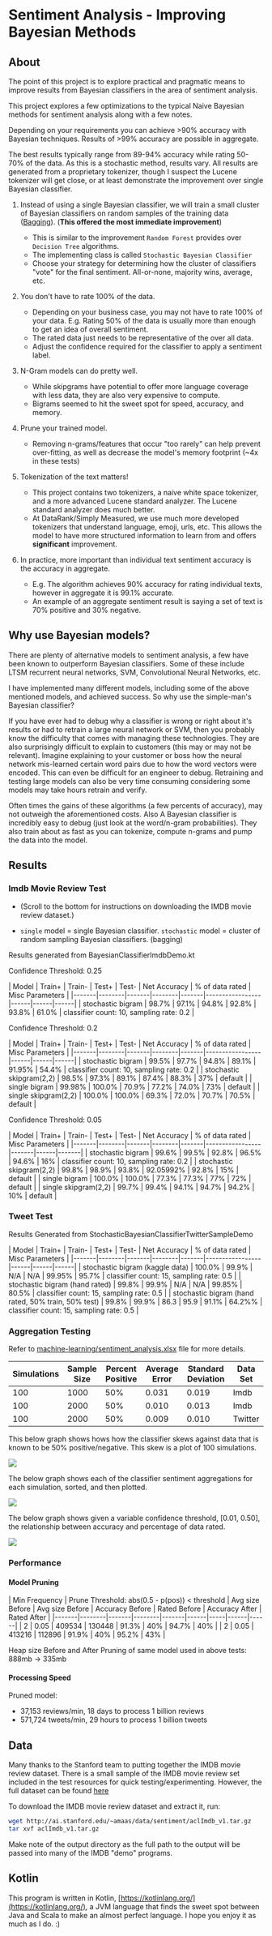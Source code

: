 # Sentiment Analysis - Improving Bayesian Methods

## About 

The point of this project is to explore practical and pragmatic means to improve results from Bayesian classifiers in the area of sentiment analysis.

This project explores a few optimizations to the typical Naive Bayesian methods for sentiment analysis along with a few notes. 

Depending on your requirements you can achieve >90% accuracy with Bayesian techniques. Results of >99% accuracy are possible in aggregate.

The best results typically range from 89-94% accuracy while rating 50-70% of the data. As this is a stochastic method, results vary. All results are generated from a proprietary tokenizer, though I suspect the Lucene tokenizer will get close, or at least demonstrate the improvement over single Bayesian classifier.

1. Instead of using a single Bayesian classifier, we will train a small cluster of Bayesian classifiers on random samples of the training data ([Bagging](https://en.wikipedia.org/wiki/Bootstrap_aggregating)). (**This offered the most immediate improvement**) 
    - This is similar to the improvement `Random Forest` provides over `Decision Tree` algorithms.
    - The implementing class is called `Stochastic Bayesian Classifier`
    - Choose your strategy for determining how the cluster of classifiers "vote" for the final sentiment. All-or-none, majority wins, average, etc.

2. You don't have to rate 100% of the data.
    - Depending on your business case, you may not have to rate 100% of your data. E.g. Rating 50% of the data is usually more than enough to get an idea of overall sentiment.
    - The rated data just needs to be representative of the over all data. 
    - Adjust the confidence required for the classifier to apply a sentiment label.

3. N-Gram models can do pretty well.
    - While skipgrams have potential to offer more language coverage with less data, they are also very expensive to compute.
    - Bigrams seemed to hit the sweet spot for speed, accuracy, and memory.
    
4. Prune your trained model.
    - Removing n-grams/features that occur "too rarely" can help prevent over-fitting, as well as decrease the model's memory footprint (~4x in these tests)
    
5. Tokenization of the text matters!
    - This project contains two tokenizers, a naive white space tokenizer, and a more advanced Lucene standard analyzer. The Lucene standard analyzer does much better.
    - At DataRank/Simply Measured, we use much more developed tokenizers that understand language, emoji, urls, etc. This allows the model to have more structured information to learn from and offers **significant** improvement.
    
6. In practice, more important than individual text sentiment accuracy is the accuracy in aggregate.
    - E.g. The algorithm achieves 90% accuracy for rating individual texts, however in aggregate it is 99.1% accurate. 
    - An example of an aggregate sentiment result is saying a set of text is 70% positive and 30% negative.

## Why use Bayesian models?

There are plenty of alternative models to sentiment analysis, a few have been known to outperform Bayesian classifiers. Some of these include LTSM recurrent neural networks, SVM, Convolutional Neural Networks, etc.

I have implemented many different models, including some of the above mentioned models, and achieved success. So why use the simple-man's Bayesian classifier? 

If you have ever had to debug why a classifier is wrong or right about it's results or had to retrain a large neural network or SVM, then you probably know the difficulty that comes with managing these technologies. They are also surprisingly difficult to explain to customers (this may or may not be relevant). Imagine explaining to your customer or boss how the neural network mis-learned certain word pairs due to how the word vectors were encoded. This can even be difficult for an engineer to debug. Retraining and testing large models can also be very time consuming considering some models may take hours retrain and verify.   

Often times the gains of these algorithms (a few percents of accuracy), may not outweigh the aforementioned costs. Also A Bayesian classifier is incredibly easy to debug (just look at the word/n-gram probabilities). They also train about as fast as you can tokenize, compute n-grams and pump the data into the model.

## Results

### Imdb Movie Review Test 

* (Scroll to the bottom for instructions on downloading the IMDB movie review dataset.)

* `single` model = single Bayesian classifier. `stochastic` model = cluster of random sampling Bayesian classifiers. (bagging)

Results generated from BayesianClassifierImdbDemo.kt

Confidence Threshold: 0.25
 
| Model | Train+ | Train- | Test+ | Test- | Net Accuracy | % of data rated | Misc Parameters |
|-------|--------|-------|--------|-------|-----------------|------|------|------|
| stochastic bigram | 98.7% | 97.1% | 94.8% | 92.8% | 93.8% | 61.0% | classifier count: 10, sampling rate: 0.2 |
 
Confidence Threshold: 0.2
 
| Model | Train+ | Train- | Test+ | Test- | Net Accuracy | % of data rated | Misc Parameters |
|-------|--------|-------|--------|-------|-----------------|------|------|------|
| stochastic bigram | 99.5% | 97.7% | 94.8% | 89.1% | 91.95% | 54.4% | classifier count: 10, sampling rate: 0.2 |
| stochastic skipgram(2,2) | 98.5% | 97.3% | 89.1% | 87.4% | 88.3% | 37% | default |
| single bigram | 99.98% | 100.0% | 70.9% | 77.2% | 74.0% | 73% | default |
| single skipgram(2,2) | 100.0% | 100.0% | 69.3% | 72.0% | 70.7% | 70.5% | default |
  
Confidence Threshold: 0.05

| Model | Train+ | Train- | Test+ | Test- | Net Accuracy | % of data rated | Misc Parameters |
|-------|--------|-------|--------|-------|-----------------|-------|------|-------|
| stochastic bigram | 99.6% | 99.5% | 92.8% | 96.5% | 94.6% | 16% | classifier count: 10, sampling rate: 0.2 |
| stochastic skipgram(2,2) | 99.8% | 98.9% | 93.8% | 92.05992% | 92.8% | 15% | default |
| single bigram | 100.0% | 100.0% | 77.3% | 77.3% | 77% | 72% | default |
| single skipgram(2,2) | 99.7% | 99.4% | 94.1% | 94.7% | 94.2% | 10% | default |


### Tweet Test

Results Generated from StochasticBayesianClassifierTwitterSampleDemo

| Model | Train+ | Train- | Test+ | Test- | Net Accuracy | % of data rated | Misc Parameters |
|-------|--------|-------|--------|-------|-----------------|------|------|------|
| stochastic bigram (kaggle data) | 100.0% | 99.9% | N/A | N/A | 99.95% | 95.7% | classifier count: 15, sampling rate: 0.5 |
| stochastic bigram (hand rated) | 99.8% | 99.9% | N/A | N/A | 99.85% | 80.5% | classifier count: 15, sampling rate: 0.5 |
| stochastic bigram (hand rated, 50% train, 50% test) | 99.8% | 99.9% | 86.3 | 95.9 | 91.1% | 64.2%% | classifier count: 15, sampling rate: 0.5 |


### Aggregation Testing

Refer to [machine-learning/sentiment_analysis.xlsx](sentiment_analysis.xlsx?raw=true) file for more details. 

| Simulations | Sample Size | Percent Positive | Average Error | Standard Deviation | Data Set |
|-------|--------|-------|--------|-------|----|
| 100 | 1000 | 50% | 0.031 | 0.019 | Imdb |
| 100 | 2000 | 50% | 0.010 | 0.013 | Imdb |
| 100 | 2000 | 50% | 0.009 | 0.010 | Twitter |

This below graph shows hows how the classifier skews against data that is known to be 50% positive/negative. This skew is a plot of 100 simulations.

![](src/test/resources/com/kennycason/ml/classifier/bayes/results/classifier_sentiment_skew_50.png?raw=true)

The below graph shows each of the classifier sentiment aggregations for each simulation, sorted, and then plotted.

![](src/test/resources/com/kennycason/ml/classifier/bayes/results/classifier_sentiment_skew_50_sorted.png?raw=true)

The below graph shows given a variable confidence threshold, [0.01, 0.50], the relationship between accuracy and percentage of data rated.

![](src/test/resources/com/kennycason/ml/classifier/bayes/results/sentiment_analysis_accuracy_vs_percent_rated.png?raw=true)


### Performance
 
#### Model Pruning

| Min Frequency | Prune Threshold: abs(0.5 - p(pos)) < threshold | Avg size Before | Avg size Before | Accuracy Before |  Rated Before | Accuracy After | Rated After | 
|-------|--------|-------|--------|-------|------|-----|------|------|
| 2 | 0.05 | 409534 | 130448 | 91.3% | 40% | 94.7% | 40% |
| 2 | 0.05 | 413216 | 112896 | 91.9% | 40% | 95.2% | 43% |

Heap size Before and After Pruning of same model used in above tests: 888mb -> 335mb

#### Processing Speed

Pruned model:
- 37,153 reviews/min, 18 days to process 1 billion reviews
- 571,724 tweets/min, 29 hours to process 1 billion tweets


## Data

Many thanks to the Stanford team to putting together the IMDB movie review dataset. There is a small sample of the IMDB movie review set included in the test resources for quick testing/experimenting. However, the full dataset can be found [here](http://ai.stanford.edu/~amaas/data/sentiment/)

To download the IMDB movie review dataset and extract it, run:

```bash
wget http://ai.stanford.edu/~amaas/data/sentiment/aclImdb_v1.tar.gz
tar xvf aclImdb_v1.tar.gz
```

Make note of the output directory as the full path to the output will be passed into many of the IMDB "demo" programs.


## Kotlin

This program is written in Kotlin, [https://kotlinlang.org/](https://kotlinlang.org/), a JVM language that finds the sweet spot between Java and Scala to make an almost perfect language. I hope you enjoy it as much as I do. :)
